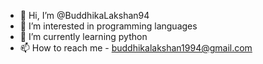 - 👋 Hi, I’m @BuddhikaLakshan94
- 👀 I’m interested in programming languages
- 🌱 I’m currently learning python
- 📫 How to reach me  - buddhikalakshan1994@gmail.com

<!---
BuddhikaLakshan94/BuddhikaLakshan94 is a ✨ special ✨ repository because its `README.md` (this file) appears on your GitHub profile.
You can click the Preview link to take a look at your changes.
--->
